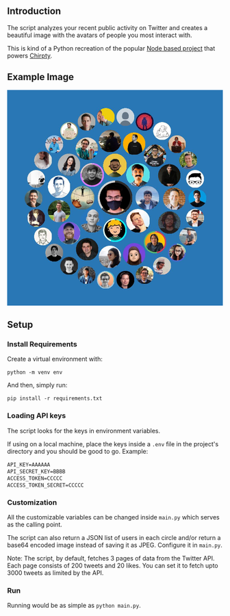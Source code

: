 ## Introduction
The script analyzes your recent public activity on Twitter and creates a beautiful image with the avatars of people you most interact with.

This is kind of a Python recreation of the popular [Node based project](https://github.com/duiker101/twitter-interaction-circles) that powers [Chirpty](https://chirpty.com).

## Example Image

![Example](example.jpg)

## Setup
### Install Requirements
Create a virtual environment with:
```
python -m venv env
```

And then, simply run:
```
pip install -r requirements.txt
```

### Loading API keys
The script looks for the keys in environment variables.

If using on a local machine, place the keys inside a `.env` file in the project's directory and you should be good to go. Example:

```
API_KEY=AAAAAA
API_SECRET_KEY=BBBB
ACCESS_TOKEN=CCCCC
ACCESS_TOKEN_SECRET=CCCCC
```

### Customization
All the customizable variables can be changed inside `main.py` which serves as the calling point.

The script can also return a JSON list of users in each circle and/or return a base64 encoded image instead of saving it as JPEG. Configure it in `main.py`.

Note: The script, by default, fetches 3 pages of data from the Twitter API. Each page consists of 200 tweets and 20 likes. You can set it to fetch upto 3000 tweets as limited by the API.

### Run
Running would be as simple as `python main.py`.
